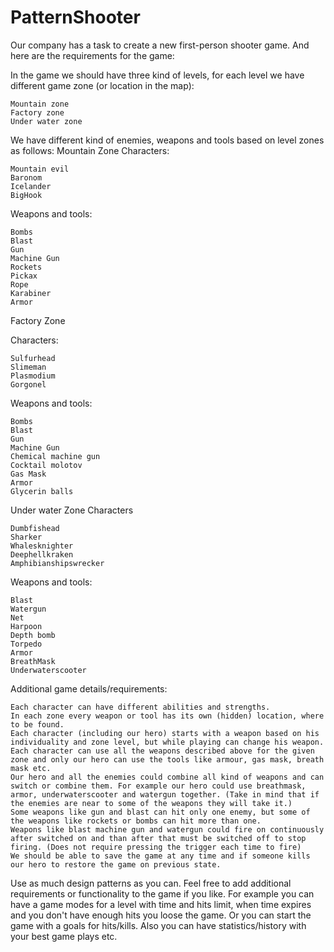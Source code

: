 # PatternShooter

Our company has a task to create a new first-person shooter game. And here are the requirements for the game:

In the game we should have three kind of levels, for each level we have different game zone (or location in the map):

    Mountain zone
    Factory zone
    Under water zone

We have different kind of enemies, weapons and tools based on level zones as follows:
Mountain Zone
Characters:

    Mountain evil
    Baronom
    Icelander
    BigHook

Weapons and tools:

    Bombs
    Blast
    Gun
    Machine Gun
    Rockets 
    Pickax
    Rope
    Karabiner
    Armor


Factory Zone

Characters:

    Sulfurhead
    Slimeman
    Plasmodium
    Gorgonel


Weapons and tools:

    Bombs
    Blast
    Gun
    Machine Gun
    Chemical machine gun
    Cocktail molotov
    Gas Mask 
    Armor
    Glycerin balls


Under water Zone
Characters

    Dumbfishead
    Sharker
    Whalesknighter
    Deephellkraken
    Amphibianshipswrecker


Weapons and tools:

    Blast
    Watergun
    Net
    Harpoon
    Depth bomb
    Torpedo
    Armor
    BreathMask
    Underwaterscooter

Additional game details/requirements:

    Each character can have different abilities and strengths.
    In each zone every weapon or tool has its own (hidden) location, where to be found.
    Each character (including our hero) starts with a weapon based on his individuality and zone level, but while playing can change his weapon.
    Each character can use all the weapons described above for the given zone and only our hero can use the tools like armour, gas mask, breath mask etc.
    Our hero and all the enemies could combine all kind of weapons and can switch or combine them. For example our hero could use breathmask, armor, underwaterscooter and watergun together. (Take in mind that if the enemies are near to some of the weapons they will take it.)
    Some weapons like gun and blast can hit only one enemy, but some of the weapons like rockets or bombs can hit more than one.
    Weapons like blast machine gun and watergun could fire on continuously after switched on and than after that must be switched off to stop firing. (Does not require pressing the trigger each time to fire)
    We should be able to save the game at any time and if someone kills our hero to restore the game on previous state.


Use as much design patterns as you can.
Feel free to add additional requirements or functionality to the game if you like. For example you can have a game modes for a level with time and hits limit, when time expires and you don't have enough hits you loose the game. Or you can start the game with a goals for hits/kills. Also you can have statistics/history with your best game plays etc. 
